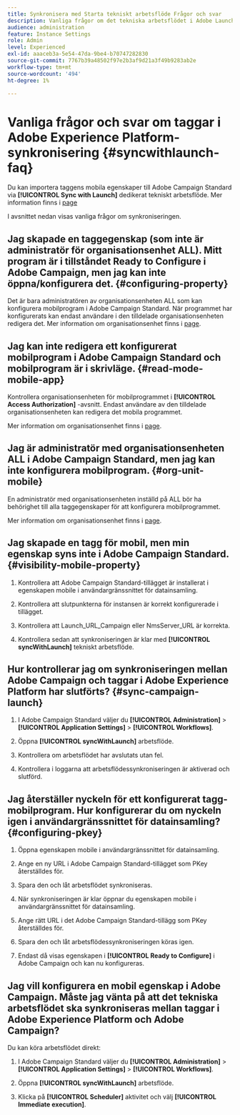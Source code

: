 ```yaml
---
title: Synkronisera med Starta tekniskt arbetsflöde Frågor och svar
description: Vanliga frågor om det tekniska arbetsflödet i Adobe Launch
audience: administration
feature: Instance Settings
role: Admin
level: Experienced
exl-id: aaaceb3a-5e54-47da-9be4-b70747282830
source-git-commit: 7767b39a48502f97e2b3af9d21a3f49b9283ab2e
workflow-type: tm+mt
source-wordcount: '494'
ht-degree: 1%

---
```


# Vanliga frågor och svar om taggar i Adobe Experience Platform-synkronisering {#syncwithlaunch-faq}

Du kan importera taggens mobila egenskaper till Adobe Campaign Standard via **[!UICONTROL Sync with Launch]** dedikerat tekniskt arbetsflöde. Mer information finns i [page](../../administration/using/technical-workflows.md)

I avsnittet nedan visas vanliga frågor om synkroniseringen.

## Jag skapade en taggegenskap (som inte är administratör för organisationsenhet ALL). Mitt program är i tillståndet Ready to Configure i Adobe Campaign, men jag kan inte öppna/konfigurera det. {#configuring-property}

Det är bara administratören av organisationsenheten ALL som kan konfigurera mobilprogram i Adobe Campaign Standard. När programmet har konfigurerats kan endast användare i den tilldelade organisationsenheten redigera det. Mer information om organisationsenhet finns i [page](../../administration/using/organizational-units.md).

## Jag kan inte redigera ett konfigurerat mobilprogram i Adobe Campaign Standard och mobilprogram är i skrivläge. {#read-mode-mobile-app}

Kontrollera organisationsenheten för mobilprogrammet i **[!UICONTROL Access Authorization]** -avsnitt. Endast användare av den tilldelade organisationsenheten kan redigera det mobila programmet.

Mer information om organisationsenhet finns i [page](../../administration/using/organizational-units.md).

## Jag är administratör med organisationsenheten ALL i Adobe Campaign Standard, men jag kan inte konfigurera mobilprogram. {#org-unit-mobile}

En administratör med organisationsenheten inställd på ALL bör ha behörighet till alla taggegenskaper för att konfigurera mobilprogrammet.

Mer information om organisationsenhet finns i [page](../../administration/using/organizational-units.md).

## Jag skapade en tagg för mobil, men min egenskap syns inte i Adobe Campaign Standard. {#visibility-mobile-property}

1. Kontrollera att Adobe Campaign Standard-tillägget är installerat i egenskapen mobile i användargränssnittet för datainsamling.

1. Kontrollera att slutpunkterna för instansen är korrekt konfigurerade i tillägget.

1. Kontrollera att Launch_URL_Campaign eller NmsServer_URL är korrekta.

1. Kontrollera sedan att synkroniseringen är klar med **[!UICONTROL syncWithLaunch]** tekniskt arbetsflöde.

## Hur kontrollerar jag om synkroniseringen mellan Adobe Campaign och taggar i Adobe Experience Platform har slutförts? {#sync-campaign-launch}

1. I Adobe Campaign Standard väljer du **[!UICONTROL Administration]** > **[!UICONTROL Application Settings]** > **[!UICONTROL Workflows]**.

1. Öppna **[!UICONTROL syncWithLaunch]** arbetsflöde.

1. Kontrollera om arbetsflödet har avslutats utan fel.

1. Kontrollera i loggarna att arbetsflödessynkroniseringen är aktiverad och slutförd.

## Jag återställer nyckeln för ett konfigurerat tagg-mobilprogram. Hur konfigurerar du om nyckeln igen i användargränssnittet för datainsamling? {#configuring-pkey}

1. Öppna egenskapen mobile i användargränssnittet för datainsamling.

1. Ange en ny URL i Adobe Campaign Standard-tillägget som PKey återställdes för.

1. Spara den och låt arbetsflödet synkroniseras.

1. När synkroniseringen är klar öppnar du egenskapen mobile i användargränssnittet för datainsamling.

1. Ange rätt URL i det Adobe Campaign Standard-tillägg som PKey återställdes för.

1. Spara den och låt arbetsflödessynkroniseringen köras igen.

1. Endast då visas egenskapen i **[!UICONTROL Ready to Configure]** i Adobe Campaign och kan nu konfigureras.

## Jag vill konfigurera en mobil egenskap i Adobe Campaign. Måste jag vänta på att det tekniska arbetsflödet ska synkroniseras mellan taggar i Adobe Experience Platform och Adobe Campaign?

Du kan köra arbetsflödet direkt:

1. I Adobe Campaign Standard väljer du **[!UICONTROL Administration]** > **[!UICONTROL Application Settings]** > **[!UICONTROL Workflows]**.

1. Öppna **[!UICONTROL syncWithLaunch]** arbetsflöde.

1. Klicka på **[!UICONTROL Scheduler]** aktivitet och välj **[!UICONTROL Immediate execution]**.
